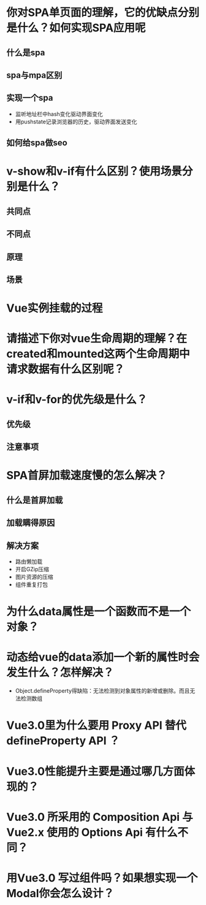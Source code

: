 # 你对SPA单页面的理解，它的优缺点分别是什么？如何实现SPA应用呢
## 什么是spa
## spa与mpa区别
## 实现一个spa
- 监听地址栏中hash变化驱动界面变化
- 用pushstate记录浏览器的历史，驱动界面发送变化
## 如何给spa做seo

# v-show和v-if有什么区别？使用场景分别是什么？
## 共同点
## 不同点
## 原理
## 场景

# Vue实例挂载的过程

# 请描述下你对vue生命周期的理解？在created和mounted这两个生命周期中请求数据有什么区别呢？

# v-if和v-for的优先级是什么？
## 优先级
## 注意事项

# SPA首屏加载速度慢的怎么解决？
## 什么是首屏加载
## 加载瞒得原因
## 解决方案
- 路由懒加载
- 开启GZip压缩
- 图片资源的压缩
- 组件重复打包

# 为什么data属性是一个函数而不是一个对象？

# 动态给vue的data添加一个新的属性时会发生什么？怎样解决？
- Object.defineProperty得缺陷：无法检测到对象属性的新增或删除。而且无法检测数组


# Vue3.0里为什么要用 Proxy API 替代 defineProperty API ？
# Vue3.0性能提升主要是通过哪几方面体现的？
# Vue3.0 所采用的 Composition Api 与 Vue2.x 使用的 Options Api 有什么不同？
# 用Vue3.0 写过组件吗？如果想实现一个 Modal你会怎么设计？